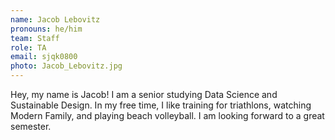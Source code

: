 ```yaml
---
name: Jacob Lebovitz
pronouns: he/him
team: Staff
role: TA
email: sjqk0800
photo: Jacob_Lebovitz.jpg
---
```


Hey, my name is Jacob! I am a senior studying Data Science and Sustainable Design. In my free time, I like training for triathlons, watching Modern Family, and playing beach volleyball. I am looking forward to a great semester. 